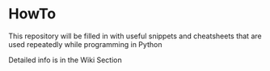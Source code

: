 # HowTo

This repository will be filled in with useful snippets and cheatsheets that are used repeatedly while programming in Python

Detailed info is in the Wiki Section
